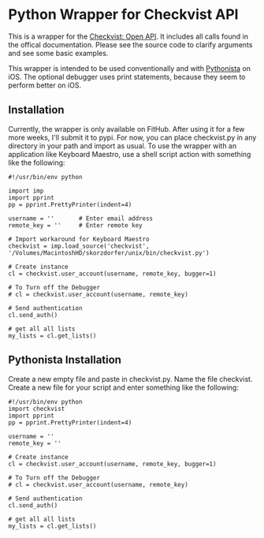 # Python Wrapper for Checkvist API

This is a wrapper for the [Checkvist: Open API](https://checkvist.com/auth/api). It includes all calls found in the offical documentation. Please see the source code to clarify arguments and see some basic examples.

This wrapper is intended to be used conventionally and with [Pythonista](https://itunes.apple.com/us/app/pythonista/id528579881?mt=8) on iOS. The optional debugger uses print statements, because they seem to perform better on iOS.

## Installation ##

Currently, the wrapper is only available on FitHub. After using it for a few more weeks, I'll submit it to pypi. For now, you can place checkvist.py in any directory in your path and import as usual. To use the wrapper with an application like Keyboard Maestro, use a shell script action with something like the following:

    #!/usr/bin/env python
    
    import imp
    import pprint
    pp = pprint.PrettyPrinter(indent=4)
    
    username = '' 		# Enter email address
    remote_key = '' 	# Enter remote key
    
    # Import workaround for Keyboard Maestro
    checkvist = imp.load_source('checkvist', '/Volumes/MacintoshHD/skorzdorfer/unix/bin/checkvist.py')
    
    # Create instance
    cl = checkvist.user_account(username, remote_key, bugger=1)
    
    # To Turn off the Debugger
    # cl = checkvist.user_account(username, remote_key) 
     
    # Send authentication
    cl.send_auth()
    
    # get all all lists
    my_lists = cl.get_lists()
    
## Pythonista Installation

Create a new empty file and paste in checkvist.py. Name the file checkvist.
Create a new file for your script and enter something like the following: 

    #!/usr/bin/env python
    import checkvist
    import pprint
    pp = pprint.PrettyPrinter(indent=4)
    
    username = ''
    remote_key = ''
    
    # Create instance
    cl = checkvist.user_account(username, remote_key, bugger=1)
    
    # To Turn off the Debugger
    # cl = checkvist.user_account(username, remote_key)
    
    # Send authentication
    cl.send_auth()
    
    # get all all lists
    my_lists = cl.get_lists()

